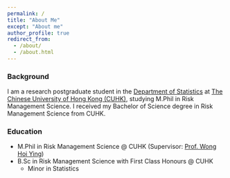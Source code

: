 ```yaml
---
permalink: /
title: "About Me"
except: "About me"
author_profile: true
redirect_from: 
  - /about/
  - /about.html
---
```


### Background
I am a research postgraduate student in the [Department of Statistics](https://www.sta.cuhk.edu.hk/) at [The Chinese University of Hong Kong (CUHK)](https://www.cuhk.edu.hk/english/), studying M.Phil in Risk Management Science.  I received my Bachelor of Science degree in Risk Management Science from CUHK.

### Education
* M.Phil in Risk Management Science @ CUHK (Supervisor: [Prof. Wong Hoi Ying](https://www.sta.cuhk.edu.hk/peoples/hywong/))
* B.Sc in Risk Management Science with First Class Honours @ CUHK
   * Minor in Statistics

